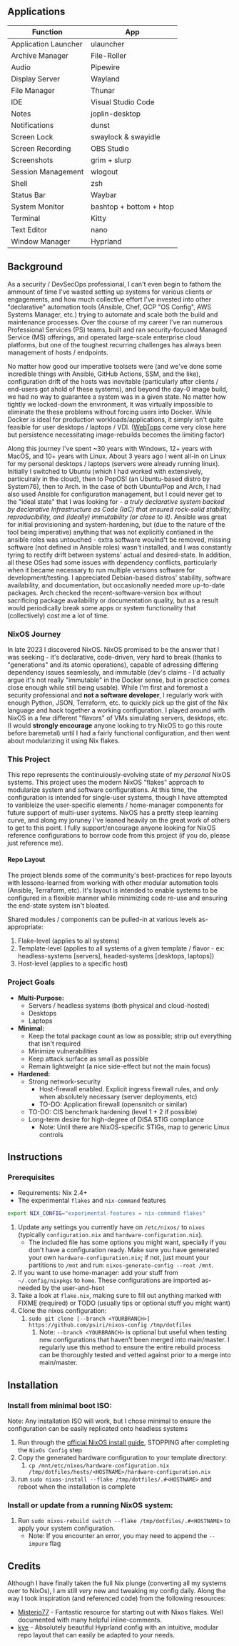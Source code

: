 ## Applications
| Function             | App                 |
| -------------------- | ------------------- |
| Application Launcher | ulauncher           |
| Archive Manager      | File-Roller         |
| Audio                | Pipewire            |
| Display Server       | Wayland             |
| File Manager         | Thunar              |
| IDE                  | Visual Studio Code  |
| Notes                | joplin-desktop      |
| Notifications        | dunst               |
| Screen Lock          | swaylock & swayidle |
| Screen Recording     | OBS Studio          |
| Screenshots          | grim + slurp        |
| Session Management   | wlogout             |
| Shell                | zsh                 |
| Status Bar           | Waybar              |
| System Monitor       | bashtop + bottom + htop |
| Terminal             | Kitty               |
| Text Editor          | nano                |
| Window Manager       | Hyprland            |

## Background

As a security / DevSecOps professional, I can't even begin to fathom the ammount of time I've wasted setting up systems for various clients or engagements, and how much collective effort I've invested into other "declarative" automation tools (Ansible, Chef, GCP "OS Config", AWS Systems Manager, etc.) trying to automate and scale both the build  and maintenance processes.  Over the course of my career I've ran numerous Professional Services (PS) teams, built and ran security-focused Managed Service (MS) offerings, and operated large-scale enterprise cloud platforms, but one of the toughest recurring challenges has always been management of hosts / endpoints.  

No matter how good our imperative toolsets were (and we've done some incredible things with Ansible, GitHub Actions, SSM, and the like), configuration drift of the hosts was inevitable (particularly after clients / end-users got ahold of these systems), and beyond the day-0 image build, we had no way to guarantee a system was in a given state. No matter how tightly we locked-down the environment, it was virtually impossible to eliminate the these problems without forcing users into Docker.  While Docker is ideal for production workloads/applications, it simply isn't quite feasible for user desktops / laptops / VDI. ([WebTops](https://docs.linuxserver.io/images/docker-webtop/) come very close here but persistence necessitating image-rebuilds becomes the limiting factor)

Along this journey I've spent ~30 years with Windows, 12+ years with MacOS, and 10+ years with Linux.  About 3 years ago I went all-in on Linux for my personal desktops / laptops (servers were already running linux). Initially I switched to Ubuntu (which I had worked with extensively, particulraly in the cloud), then to PopOS! (an Ubuntu-based distro by System76), then to Arch.  In the case of both Ubuntu/Pop and Arch, I had also used Ansible for configuration management, but I could never get to the "ideal state" that I was looking for - *a truly declarative system backed by declarative Infrastructure as Code (IaC) that ensured rock-solid stability, reproducibility, and (ideally) immutability (or close to it)*.  Ansible was great for initial provisioning and system-hardening, but (due to the nature of the tool being imperative) anything that was not explicitly contianed in the ansible roles was untouched - extra software woulnd't be removed, missing software (not defined in Ansible roles) wasn't installed, and I was constantly tyring to rectify drift between systems' actual and desired-state.  In addition, all these OSes had some issues with dependency conflicts, particularly when it became necessary to run multiple versions software for development/testing.  I appreciated Debian-based distros' stability, software availability, and documentation, but occasionally needed more up-to-date packages.  Arch checked the recent-software-version box without sacrificing package availability or documentation quality, but as a result would periodically break some apps or system functionality that (collectively) cost me a lot of time.

### NixOS Journey

In late 2023 I discovered NixOS. NixOS promised to be the answer that I was seeking - it's declarative, code-driven, very hard to break (thanks to "generations" and its atomic operations), capable of adressing differing dependency issues seamlessly, and immutable (dev's claims - I'd actually argue it's not really "immutable" in the Docker sense, but in practice comes close enough while still being usable). While I'm first and foremost a security professional and **not a software developer**, I regularly work with enough Python, JSON, Terraform, etc. to quickly pick up the gist of the Nix language and hack together a working configuration.  I played around with NixOS in a few different "flavors" of VMs simulating servers, desktops, etc. (I would **strongly encourage** anyone looking to try NixOS to go this route before baremetal) until I had a fairly functional configuration, and then went about modularizing it using Nix flakes.

### This Project

This repo represents the continuiously-evolving state of my _personal_ NixOS systems.  This project uses the modern NixOS "flakes" approach to modularize system and software configurations.  At this time, the configuration is intended for single-user systems, though I have attempted to varibleize the user-specific elements / home-manager components for future support of multi-user systems.
NixOS has a pretty steep learning curve, and along my joruney I've leaned heavily on the great work of others to get to this point.  I fully support/encourage anyone looking for NixOS reference configurations to borrow code from this project (if you do, please just reference me).

#### Repo Layout

The project blends some of the community's best-practices for repo layouts with lessons-learned from working with other modular automation tools (Ansible, Terraform, etc). It's layout is intended to enable systems to be configured in a flexible manner while minimizing code re-use and ensuring the end-state system isn't bloated.

Shared modules / components can be pulled-in at various levels as-appropriate:
1. Flake-level (applies to all systems)
2. Template-level (applies to all systems of a given template / flavor - ex: headless-systems [servers], headed-systems [desktops, laptops])
3. Host-level (applies to a specific host)

### Project Goals

* **Multi-Purpose:**
  * Servers / headless systems (both physical and cloud-hosted)
  * Desktops
  * Laptops
* **Minimal:**
  * Keep the total package count as low as possible; strip out everything that isn't required
  * Minimize vulnerabilities
  * Keep attack surface as small as possible
  * Remain lightweight (a nice side-effect but not the main focus)
* **Hardened:**
  * Strong network-security
    * Host-firewall enabled. Explicit ingress firewall rules, and *only* when absolutely necessary (server deployments, etc)
    * TO-DO: Application firewall (opensnitch or similar)
  * TO-DO: CIS benchmark hardening (level 1 + 2 if possible)
  * Long-term desire for high-degree of DISA STIG compliance
    * Note: Until there are NixOS-specific STIGs, map to generic Linux controls

## Instructions

### Prerequisites
- Requirements: Nix 2.4+
- The experimental `flakes` and `nix-command` features

```bash
export NIX_CONFIG="experimental-features = nix-command flakes"
```

1.  Update any settings you currently have on `/etc/nixos/` to
  `nixos` (typically `configuration.nix` and `hardware-configuration.nix`).
    - The included file has some options you might want, specially if you don't
      have a configuration ready. Make sure you have generated your own
      `hardware-configuration.nix`; if not, just mount your partitions to
      `/mnt` and run: `nixos-generate-config --root /mnt`.
2. If you want to use home-manager: add your stuff from `~/.config/nixpkgs`
  to `home`. These configurations are imported as-needed by the user-and-hsot
1. Take a look at `flake.nix`, making sure to fill out anything marked with
  FIXME (required) or TODO (usually tips or optional stuff you might want)
1. Clone the nixos configuration:
    1. `sudo git clone [--branch <YOURBRANCH>] https://github.com/psiri/nixos-config /tmp/dotfiles`
       1. Note: `--branch <YOURBRANCH>` is optional but useful when testing new configurations that haven't been merged into main/master. I regularly use this method to ensure the entire rebuild process can be thoroughly tested and vetted against prior to a merge into main/master.

## Installation

### Install from minimal boot ISO:

Note: Any installation ISO will work, but I chose minimal to ensure the configuration can be easily replicated onto headless systems

1. Run through the [official NixOS install guide](https://nixos.wiki/wiki/NixOS_Installation_Guide), STOPPING after completing the `NixOs Config` step
2. Copy the generated hardware configuration to your template directory:
    1. `cp /mnt/etc/nixos/hardware-configuration.nix /tmp/dotfiles/hosts/<HOSTNAME>/hardware-configuration.nix`
3.  run `sudo nixos-install --flake /tmp/dotfiles/.#<HOSTNAME>` and reboot when the installation is complete
   

### Install or update from a running NixOS system:

1. Run `sudo nixos-rebuild switch --flake /tmp/dotfiles/.#<HOSTNAME>` to apply your system configuration.
    - Note: If you encounter an error, you may need to append the `--impure` flag




## Credits

Although I have finally taken the full Nix plunge (converting all my systems over to NixOs), I am still *very* new and tweaking my config daily.  Along the way I took inspiration (and referenced code) from the following resources:

* [Misterio77](https://github.com/Misterio77/nix-starter-configs) - Fantastic resource for starting out with Nixos flakes.  Well documented with many helpful inline-comments.
* [kye](https://codeberg.org/kye/nixos) - Absolutely beautiful Hyprland config with an intuitive, modular repo layout that can easily be adapted to your needs.